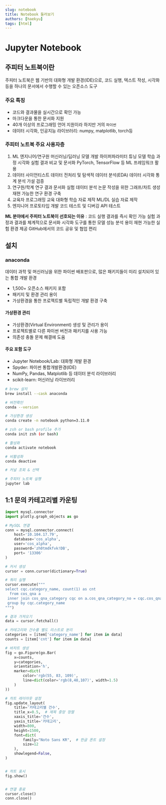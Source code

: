 ```yaml
---
slug: notebook
title: Notebook 둘러보기
authors: [haekyu]
tags: [html]
---
```


# Jupyter Notebook

## 주피터 노트북이란

주피터 노트북은 웹 기반의 대화형 개발 환경(IDE)으로, 코드 실행, 텍스트 작성, 시각화 등을 하나의 문서에서 수행할 수 있는 오픈소스 도구

### 주요 특징

- 코드와 결과물을 실시간으로 확인 가능
- 마크다운을 통한 문서화 지원
- 40개 이상의 프로그래밍 언어 지원이라 하지만 거의 `파이썬`
- 데이터 시각화, 인공지능 라이브러리: numpy, matplotlib, torch등

### 주피터 노트북 주요 사용자층

1. ML 엔지니어/연구원 머신러닝/딥러닝 모델 개발 하이퍼파라미터 튜닝 모델 학습 과정 시각화 실험 결과 비교 및 문서화 PyTorch, TensorFlow 등 ML 프레임워크 활용
2. 데이터 사이언티스트 데이터 전처리 및 탐색적 데이터 분석(EDA) 데이터 시각화 통계 분석 가설 검증
3. 연구원/학계 연구 결과 문서화 실험 데이터 분석 논문 작성을 위한 그래프/차트 생성 재현 가능한 연구 환경 구축
4. 교육자 프로그래밍 교육 대화형 학습 자료 제작 ML/DL 실습 자료 제작
5. 엔지니어 프로토타입 개발 코드 테스트 및 디버깅 API 테스트

**ML 분야에서 주피터 노트북이 선호되는 이유** : 코드 실행 결과를 즉시 확인 가능 실험 과정과 결과를 체계적으로 문서화 시각화 도구를 통한 모델 성능 분석 용이 재현 가능한 실험 환경 제공 GitHub에서의 코드 공유 및 협업 편리

## 설치

### anaconda

데이터 과학 및 머신러닝을 위한 파이썬 배포판으로, 많은 패키지들이 미리 설치되어 있는 통합 개발 환경

- 1,500+ 오픈소스 패키지 포함
- 패키지 및 환경 관리 용이
- 가상환경을 통한 프로젝트별 독립적인 개발 환경 구축

#### 가상환경 관리

- 가상환경(Virtual Environment) 생성 및 관리가 용이
- 프로젝트별로 다른 파이썬 버전과 패키지를 사용 가능
- 의존성 충돌 문제 해결에 도움

#### 주요 포함 도구

- Jupyter Notebook/Lab: 대화형 개발 환경
- Spyder: 파이썬 통합개발환경(IDE)
- NumPy, Pandas, Matplotlib 등 데이터 분석 라이브러리
- scikit-learn: 머신러닝 라이브러리

```bash
# brew 설치
brew install --cask anaconda

# 버전확인
conda --version

# 가상환경 생성
conda create -n notebook python=3.11.0

# zsh or bash profile 추가
conda init zsh (or bash)

# 활성화
conda activate notebook

# 비활성화
conda deactive

# 커널 조회 & 선택

# 주피터 노트북 실행
jupyter lab
```

## 1:1 문의 카테고리별 카운팅

```python
import mysql.connector
import plotly.graph_objects as go

# MySQL 연결
conn = mysql.connector.connect(
    host='10.104.17.79',
    database='cos_alpha',
    user='cos_alpha',
    password='zh0tmdkfvk!DB',
    port= '13306'
)

# 커서 생성
cursor = conn.cursor(dictionary=True)

# 쿼리 실행
cursor.execute("""
select cqc.category_name, count(1) as cnt
  from cos_qna a
 inner join cos_qna_category cqc on a.cos_qna_category_no = cqc.cos_qna_category_no
 group by cqc.category_name
""")

# 결과 가져오기
data = cursor.fetchall()

# 카테고리와 건수를 별도 리스트로 분리
categories = [item['category_name'] for item in data]
counts = [item['cnt'] for item in data]

# 바차트 생성
fig = go.Figure(go.Bar(
    x=counts,
    y=categories,
    orientation='h',
    marker=dict(
        color='rgb(55, 83, 109)',
        line=dict(color='rgb(8,48,107)', width=1.5)
    )
))

# 차트 레이아웃 설정
fig.update_layout(
    title='카테고리별 건수',
    title_x=0.5,  # 제목 중앙 정렬
    xaxis_title='건수',
    yaxis_title='카테고리',
    width=800,
    height=1500,
    font=dict(
        family="Noto Sans KR",  # 한글 폰트 설정
        size=12
    ),
    showlegend=False,
)


# 차트 표시
fig.show()


# 연결 종료
cursor.close()
conn.close()


```
